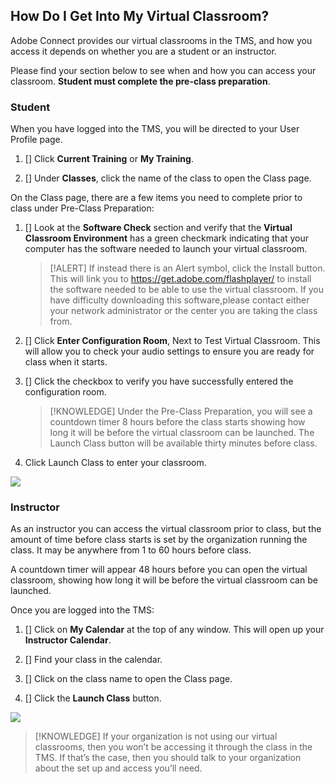 ## How Do I Get Into My Virtual Classroom?

Adobe Connect provides our virtual classrooms in the TMS, and how you access it depends on whether you are a student or an instructor. 

Please find your section below to see when and how you can access your classroom. **Student must complete the pre-class preparation**.

### Student

When you have logged into the TMS, you will be directed to your User Profile page. 

1. [] Click **Current Training** or **My Training**.

1. [] Under **Classes**, click the name of the class to open the Class page. 

On the Class page, there are a few items you need to complete prior to class under Pre-Class Preparation:

1. [] Look at the **Software Check** section and verify that the **Virtual Classroom Environment** has a green checkmark indicating that your computer has the software needed to launch your virtual classroom. 

    > [!ALERT] If instead there is an Alert symbol, click the Install button. This will link you to https://get.adobe.com/flashplayer/ to install the software needed to be able to use the virtual classroom. If you have difficulty downloading this software,please contact either your network administrator or the center you are taking the class from.

1. [] Click **Enter Configuration Room**, Next to Test Virtual Classroom. This will allow you to check your audio settings to ensure you are ready for class when it starts. 

1. [] Click the checkbox to verify you have successfully entered the configuration room.

    > [!KNOWLEDGE] Under the Pre-Class Preparation, you will see a countdown timer 8 hours before the class starts showing how long it will be before the virtual classroom can be launched. The Launch Class button will be available thirty minutes before class. 

1. Click Launch Class to enter your classroom.

![](../images/virtual-class-studentt.png)

### Instructor

As an instructor you can access the virtual classroom prior to class, but the amount of time before class starts is set by the organization running the class. It may be anywhere from 1 to 60 hours before class. 

A countdown timer will appear 48 hours before you can open the virtual classroom, showing how long it will be before the virtual classroom can be launched.

Once you are logged into the TMS:

1. [] Click on **My Calendar** at the top of any window. This will open up your **Instructor Calendar**. 

1. [] Find your class in the calendar.

1. [] Click on the class name to open the Class page. 

1. [] Click the **Launch Class** button.

![](../images/virtual-class.png)

> [!KNOWLEDGE] If your organization is not using our virtual classrooms, then you won’t be accessing it through the class in the TMS. If that’s the case, then you should talk to your organization about the set up and access you’ll need.